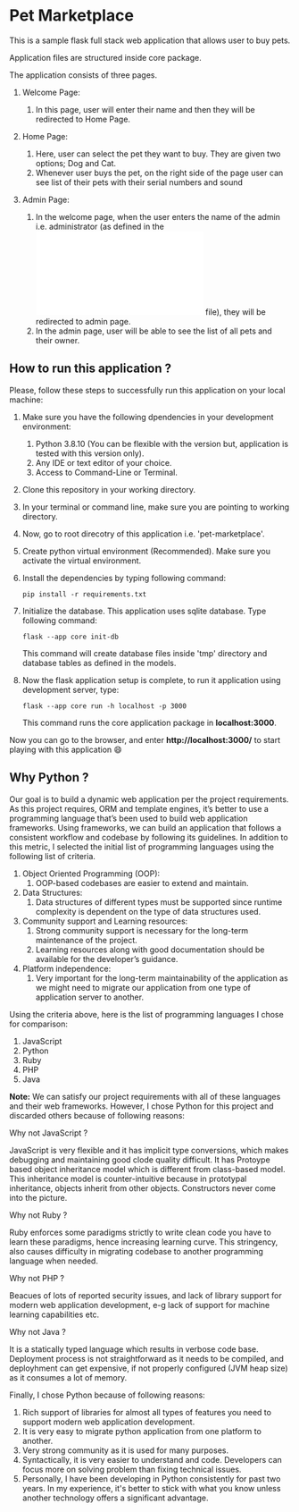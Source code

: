 # Pet Marketplace
This is a sample flask full stack web application that allows user to buy pets. 

Application files are structured inside core package.

The application consists of three pages.

1. Welcome Page:
    1. In this page, user will enter their name and then they will be redirected to Home Page.
    
2. Home Page:
    1. Here, user can select the pet they want to buy. They are given two options; Dog and Cat.
    2. Whenever user buys the pet, on the right side of the page user can see list of their pets with their serial numbers and sound
    
3. Admin Page:
    1. In the welcome page, when the user enters the name of the admin i.e. administrator (as defined in the ![config](./core/config.py) file), 
    they will be redirected to admin page.
    2. In the admin page, user will be able to see the list of all pets and their owner.


## How to run this application ?

Please, follow these steps to successfully run this application on your local machine:

1. Make sure you have the following dpendencies in your development environment:

    1.  Python 3.8.10 (You can be flexible with the version but, application is tested with this version only).
    2.  Any IDE or text editor of your choice.
    3.  Access to Command-Line or Terminal.

2. Clone this repository in your working directory.
3. In your terminal or command line, make sure you are pointing to working directory.
4. Now, go to root direcotry of this application i.e. 'pet-marketplace'.
5. Create python virtual environment (Recommended). Make sure you activate the virtual environment.
6. Install the dependencies by typing following command:

      `pip install -r requirements.txt`

6. Initialize the database. This application uses sqlite database. Type following command:
 
    `flask --app core init-db`
 
    This command will create database files inside 'tmp' directory and database tables as defined in the models. 

7. Now the flask application setup is complete, to run it application using development server, type:

      `flask --app core run -h localhost -p 3000`
      
    This command runs the core application package in <b>localhost:3000</b>. 
    
Now you can go to the browser, and enter <b>http://localhost:3000/</b> to start playing with this application :smile:

## Why Python ?

Our goal is to build a dynamic web application per the project requirements. As this project requires, ORM and template engines, it’s better to use a programming language that’s been used to build web application frameworks. Using frameworks, we can build an application that follows a consistent workflow and codebase by following its guidelines. In addition to this metric, I selected the initial list of programming languages using the following list of criteria.

1. Object Oriented Programming (OOP):
    1. OOP-based codebases are easier to extend and maintain.
2. Data Structures:
    1. Data structures of different types must be supported since runtime complexity is dependent on the type of data structures used.
3. Community support and Learning resources:
    1. Strong community support is necessary for the long-term maintenance of the project.
    2. Learning resources along with good documentation should be available for the developer’s guidance.
4. Platform independence:
    1. Very important for the long-term maintainability of the application as we might need to migrate our application from one type of application server to another.

Using the criteria above, here is the list of programming languages I chose for comparison:

1. JavaScript
2. Python
3. Ruby
4. PHP
5. Java

<b>Note:</b> We can satisfy our project requirements with all of these languages and their web frameworks. However, I chose Python for this project and discarded others because of following reasons:

Why not JavaScript ?

JavaScript is very flexible and it has implicit type conversions, which makes debugging and maintaining good clode quality difficult. 
It has Protoype based object inheritance model which is different from class-based model. This inheritance model is counter-intuitive because in prototypal inheritance, objects inherit from other objects. Constructors never come into the picture.

Why not Ruby ?

Ruby enforces some paradigms strictly to write clean code you have to learn these paradigms, hence increasing learning curve.
This stringency, also causes difficulty in migrating codebase to another programming language when needed.

Why not PHP ?

Beacues of lots of reported security issues, and lack of library support for modern web application development, e-g lack of support for machine learning capabilities etc.

Why not Java ?

It is a statically typed language which results in verbose code base. Deployment process is not straightforward as it needs to be compiled, and deployhment can get expensive, if not properly configured (JVM heap size) as it consumes a lot of memory.

Finally, I chose Python because of following reasons:

1. Rich support of libraries for almost all types of features you need to support modern web application development.
2. It is very easy to migrate python application from one platform to another.
3. Very strong community as it is used for many purposes.
4. Syntactically, it is very easier to understand and code. Developers can focus more on solving problem than fixing technical issues.
5. Personally, I have been developing in Python consistently for past two years. In my experience, it's better to stick with what you know unless another technology offers a significant advantage. 
